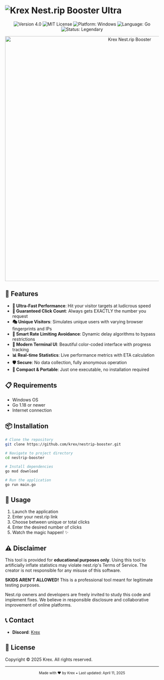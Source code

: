 # <img src="https://img.shields.io/badge/-Krex-e74c3c?style=for-the-badge&logo=data:image/svg+xml;base64,PHN2ZyB4bWxucz0iaHR0cDovL3d3dy53My5vcmcvMjAwMC9zdmciIHZpZXdCb3g9IjAgMCAyNCAyNCI+PHBhdGggZD0iTTEyIC40QzUuOC40LjcgNS41LjcgMTEuN3M1LjEgMTEuMyAxMS4zIDExLjMgMTEuMy01LjEgMTEuMy0xMS4zUzE4LjIuNCAxMiAuNFptNS43IDE3LjFMMTIgMTIuOWwtNS43IDQuNiAyLjgtNy4xLTUuNi00LjcgNy4zLS4xIDIuMy03LjEgMi4zIDcuMSA3LjIuMS01LjYgNC43IDIuNyA3LjF6IiBmaWxsPSIjZmZmZmZmIi8+PC9zdmc+" alt="Krex"> Nest.rip Booster Ultra

<p align="center">
  <img src="https://img.shields.io/badge/version-4.0-blue.svg?style=flat-square&color=5865F2" alt="Version 4.0">
  <img src="https://img.shields.io/badge/license-MIT-green.svg?style=flat-square" alt="MIT License">
  <img src="https://img.shields.io/badge/platform-Windows-orange.svg?style=flat-square" alt="Platform: Windows">
  <img src="https://img.shields.io/badge/language-Go-cyan.svg?style=flat-square&logo=go" alt="Language: Go">
  <img src="https://img.shields.io/badge/Status-Legendary-gold?style=flat-square&color=FFD700" alt="Status: Legendary">
</p>

<p align="center">
  <img width="800" src="https://media4.giphy.com/media/MEdpNexjEbEXUdirnS/200w.gif?cid=6c09b952hvxycqiik1z541v23e3zq5wn1q3gx5w67tjuurgt&ep=v1_gifs_search&rid=200w.gif&ct=g" alt="Krex Nest.rip Booster">
</p>

## 🚀 Features

- **🌟 Ultra-Fast Performance**: Hit your visitor targets at ludicrous speed
- **🔄 Guaranteed Click Count**: Always gets EXACTLY the number you request
- **🎭 Unique Visitors**: Simulates unique users with varying browser fingerprints and IPs
- **🧠 Smart Rate Limiting Avoidance**: Dynamic delay algorithms to bypass restrictions
- **🌈 Modern Terminal UI**: Beautiful color-coded interface with progress tracking
- **📊 Real-time Statistics**: Live performance metrics with ETA calculation
- **🛡️ Secure**: No data collection, fully anonymous operation
- **📱 Compact & Portable**: Just one executable, no installation required

## 📋 Requirements

- Windows OS
- Go 1.18 or newer
- Internet connection

## 📦 Installation

```bash
# Clone the repository
git clone https://github.com/krex/nestrip-booster.git

# Navigate to project directory
cd nestrip-booster

# Install dependencies
go mod download

# Run the application
go run main.go
```

## 🔧 Usage

1. Launch the application
2. Enter your nest.rip link
3. Choose between unique or total clicks
4. Enter the desired number of clicks
5. Watch the magic happen! ✨

## ⚠️ Disclaimer

This tool is provided for **educational purposes only**. Using this tool to artificially inflate statistics may violate nest.rip's Terms of Service. The creator is not responsible for any misuse of this software.

**SKIDS AREN'T ALLOWED!** This is a professional tool meant for legitimate testing purposes.

Nest.rip owners and developers are freely invited to study this code and implement fixes. We believe in responsible disclosure and collaborative improvement of online platforms.

## 📞 Contact

- **Discord**: [Krex](https://discord.com/users/1012249571436548136)

## 📜 License

Copyright © 2025 Krex. All rights reserved.

---

<p align="center">
  <sub>Made with ❤️ by Krex • Last updated: April 11, 2025</sub>
</p>
